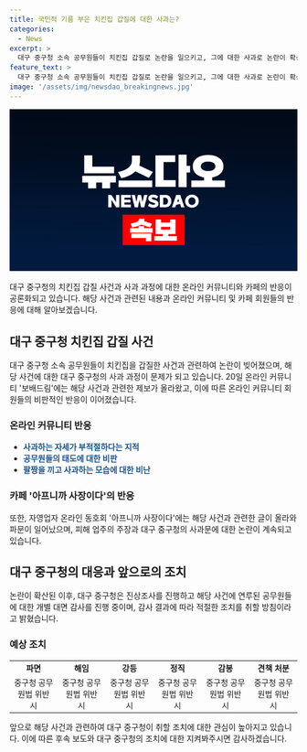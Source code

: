 ```yaml
---
title: 국민적 기름 부은 치킨집 갑질에 대한 사과는?
categories:
  - News
excerpt: >
  대구 중구청 소속 공무원들이 치킨집 갑질로 논란을 일으키고, 그에 대한 사과로 논란이 확산되는 가운데, 공개된 CCTV 화면에서 사과하는 모습이 부적절한 것으로 확인돼 논란이 확대되고 있다. 온라인 커뮤니티에서는 해당 행동을 비판하는 게시물과 동조하는 댓글들이 쏟아지고 있다. 대구 중구청은 사과문을 게시하고 해당 공무원들에 대한 조사를 진행 중이며, 감사 결과에 따라 법적 처분이 이뤄질 것으로 예상된다. 이로 인해 국민들의 논란과 비판이 이어지고 있다.
feature_text: >
  대구 중구청 소속 공무원들이 치킨집 갑질로 논란을 일으키고, 그에 대한 사과로 논란이 확산되는 가운데, 공개된 CCTV 화면에서 사과하는 모습이 부적절한 것으로 확인돼 논란이 확대되고 있다. 온라인 커뮤니티에서는 해당 행동을 비판하는 게시물과 동조하는 댓글들이 쏟아지고 있다. 대구 중구청은 사과문을 게시하고 해당 공무원들에 대한 조사를 진행 중이며, 감사 결과에 따라 법적 처분이 이뤄질 것으로 예상된다. 이로 인해 국민들의 논란과 비판이 이어지고 있다.
image: '/assets/img/newsdao_breakingnews.jpg'
---
```


<p><img src="/assets/img/newsdao_breakingnews.jpg" alt="implanttips 속보" /></p>

<p>대구 중구청의 치킨집 갑질 사건과 사과 과정에 대한 온라인 커뮤니티와 카페의 반응이 공론화되고 있습니다. 해당 사건과 관련된 내용과 온라인 커뮤니티 및 카페 회원들의 반응에 대해 알아보겠습니다.</p>

<h2 data-ke-size="size26">대구 중구청 치킨집 갑질 사건</h2>

<p data-ke-size="size16">대구 중구청 소속 공무원들이 치킨집을 갑질한 사건과 관련하여 논란이 빚어졌으며, 해당 사건에 대한 대구 중구청의 사과 과정이 문제가 되고 있습니다. 20일 온라인 커뮤니티 '보배드림'에는 해당 사건과 관련한 제보가 올라왔고, 이에 따른 온라인 커뮤니티 회원들의 비판적인 반응이 이어졌습니다.</p>

<h3 data-ke-size="size24">온라인 커뮤니티 반응</h3>

<ul>
  <li><b><span style="color: #1a5490;">사과하는 자세가 부적절하다는 지적</span></b></li>
  <li><b><span style="color: #1a5490;">공무원들의 태도에 대한 비판</span></b></li>
  <li><b><span style="color: #1a5490;">팔짱을 끼고 사과하는 모습에 대한 비난</span></b></li>
</ul>

<h3 data-ke-size="size24">카페 '아프니까 사장이다'의 반응</h3>

<p data-ke-size="size16">또한, 자영업자 온라인 동호회 '아프니까 사장이다'에는 해당 사건과 관련한 글이 올라와 파문이 일어났으며, 피해 업주의 주장과 대구 중구청의 사과문에 대한 논란이 계속되고 있습니다.</p>

<h2 data-ke-size="size26">대구 중구청의 대응과 앞으로의 조치</h2>

<p data-ke-size="size16">논란이 확산된 이후, 대구 중구청은 진상조사를 진행하고 해당 사건에 연루된 공무원들에 대한 개별 대면 감사를 진행 중이며, 감사 결과에 따라 적절한 조치를 취할 방침이라고 밝혔습니다.</p>

<h3 data-ke-size="size24">예상 조치</h3>

<table>
  <tr>
    <td style="text-align: center; height: 17px;"><b>파면</b></td>
    <td style="text-align: center; height: 17px;"><b>해임</b></td>
    <td style="text-align: center; height: 17px;"><b>강등</b></td>
    <td style="text-align: center; height: 17px;"><b>정직</b></td>
    <td style="text-align: center; height: 17px;"><b>감봉</b></td>
    <td style="text-align: center; height: 17px;"><b>견책 처분</b></td>
  </tr>
  <tr>
    <td style="text-align: center; height: 17px;">중구청 공무원법 위반 시</td>
    <td style="text-align: center; height: 17px;">중구청 공무원법 위반 시</td>
    <td style="text-align: center; height: 17px;">중구청 공무원법 위반 시</td>
    <td style="text-align: center; height: 17px;">중구청 공무원법 위반 시</td>
    <td style="text-align: center; height: 17px;">중구청 공무원법 위반 시</td>
    <td style="text-align: center; height: 17px;">중구청 공무원법 위반 시</td>
  </tr>
</table>

<p data-ke-size="size16">앞으로 해당 사건과 관련하여 대구 중구청이 취할 조치에 대한 관심이 높아지고 있습니다. 이에 따른 후속 보도와 대구 중구청의 조치에 대한 지켜봐주시면 감사하겠습니다.</p>

